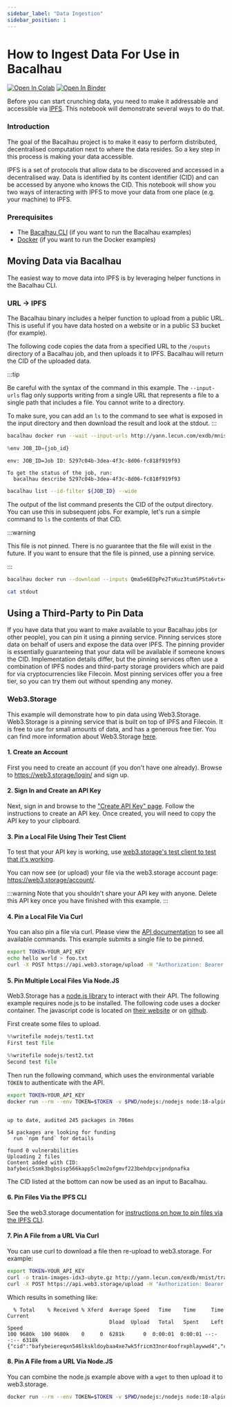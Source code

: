 ```yaml
---
sidebar_label: "Data Ingestion"
sidebar_position: 1
---
```

# How to Ingest Data For Use in Bacalhau

[![Open In Colab](https://colab.research.google.com/assets/colab-badge.svg)](https://colab.research.google.com/github/bacalhau-project/examples/blob/main/data-ingestion/index.ipynb)
[![Open In Binder](https://mybinder.org/badge.svg)](https://mybinder.org/v2/gh/bacalhau-project/examples/HEAD?labpath=data-ingestion/index.ipynb)

Before you can start crunching data, you need to make it addressable and accessible via [IPFS](https://ipfs.io/). This notebook will demonstrate several ways to do that.

### Introduction

The goal of the Bacalhau project is to make it easy to perform distributed, decentralised computation next to where the data resides. So a key step in this process is making your data accessible.

IPFS is a set of protocols that allow data to be discovered and accessed in a decentralised way. Data is identified by its content identifier (CID) and can be accessed by anyone who knows the CID. This notebook will show you two ways of interacting with IPFS to move your data from one place (e.g. your machine) to IPFS.

### Prerequisites

* The [Bacalhau CLI](https://docs.bacalhau.org/getting-started/installation) (if you want to run the Bacalhau examples)
* [Docker](https://docs.docker.com/engine/install/) (if you want to run the Docker examples)

## Moving Data via Bacalhau

The easiest way to move data into IPFS is by leveraging helper functions in the Bacalhau CLI.

### URL -> IPFS

The Bacalhau binary includes a helper function to upload from a public URL. This is useful if you have data hosted on a website or in a public S3 bucket (for example).

The following code copies the data from a specified URL to the `/ouputs` directory of a Bacalhau job, and then uploads it to IPFS. Bacalhau will return the CID of the uploaded data.

:::tip

Be careful with the syntax of the command in this example. The `--input-urls` flag only supports writing from a single URL that represents a file to a single path that includes a file. You cannot write to a directory.

To make sure, you can add an `ls` to the command to see what is exposed in the input directory and then download the result and look at the stdout.
:::


```bash
bacalhau docker run --wait --input-urls http://yann.lecun.com/exdb/mnist/train-images-idx3-ubyte.gz:/inputs/train-images-idx3-ubyte.gz ubuntu -- cp -rv /inputs/. /outputs/
```


```python
%env JOB_ID={job_id}
```

    env: JOB_ID=Job ID: 5297c04b-3dea-4f3c-8d06-fc818f919f93
    
    To get the status of the job, run:
      bacalhau describe 5297c04b-3dea-4f3c-8d06-fc818f919f93



```bash
bacalhau list --id-filter ${JOB_ID} --wide
```

The output of the list command presents the CID of the output directory. You can use this in subsequent jobs. For example, let's run a simple command to `ls` the contents of that CID.

:::warning

This file is not pinned. There is no guarantee that the file will exist in the future. If you want to ensure that the file is pinned, use a pinning service.

:::


```bash
bacalhau docker run --download --inputs Qma5e6EDpPe2TsKuz3tumSPSta6vtx48A18f9k99HJATfp ubuntu -- ls -l /inputs/outputs/
```


```bash
cat stdout
```

## Using a Third-Party to Pin Data

If you have data that you want to make available to your Bacalhau jobs (or other people), you can pin it using a pinning service. Pinning services store data on behalf of users and expose the data over IPFS. The pinning provider is essentially guaranteeing that your data will be available if someone knows the CID. Implementation details differ, but the pinning services often use a combination of IPFS nodes and third-party storage providers which are paid for via cryptocurrencies like Filecoin. Most pinning services offer you a free tier, so you can try them out without spending any money.

### Web3.Storage

This example will demonstrate how to pin data using Web3.Storage. Web3.Storage is a pinning service that is built on top of IPFS and Filecoin. It is free to use for small amounts of data, and has a generous free tier. You can find more information about Web3.Storage [here](https://web3.storage/).

#### 1. Create an Account

First you need to create an account (if you don't have one already). Browse to https://web3.storage/login/ and sign up.

#### 2. Sign In and Create an API Key

Next, sign in and browse to the ["Create API Key" page](https://web3.storage/tokens/?create=true). Follow the instructions to create an API key. Once created, you will need to copy the API key to your clipboard.

#### 3. Pin a Local File Using Their Test Client

To test that your API key is working, use [web3.storage's test client to test that it's working](https://bafybeic5r5yxjh5xpmeczfp34ysrjcoa66pllnjgffahopzrl5yhex7d7i.ipfs.dweb.link/).

You can now see (or upload) your file via the web3.storage account page: https://web3.storage/account/.

:::warning
Note that you shouldn't share your API key with anyone. Delete this API key once you have finished with this example.
:::

#### 4. Pin a Local File Via Curl

You can also pin a file via curl. Please view the [API documentation](https://web3.storage/docs/reference/http-api/) to see all available commands. This example submits a single file to be pinned.

```bash
export TOKEN=YOUR_API_KEY
echo hello world > foo.txt
curl -X POST https://api.web3.storage/upload -H "Authorization: Bearer ${TOKEN}" -H "X-NAME: foo.txt" -d @foo.txt
```

#### 5. Pin Multiple Local Files Via Node.JS

Web3.Storage has a [node.js library](https://web3.storage/docs/reference/js-client-library/) to interact with their API. The following example requires node.js to be installed. The following code uses a docker container. The javascript code is located on [their website](https://web3.storage/docs/intro/#create-the-upload-script) or on [github](./nodejs/put-files.js).

First create some files to upload.


```python
%%writefile nodejs/test1.txt
First test file
```


```python
%%writefile nodejs/test2.txt
Second test file
```

Then run the following command, which uses the environmental variable `TOKEN` to authenticate with the API.

```bash
export TOKEN=YOUR_API_KEY
docker run --rm --env TOKEN=$TOKEN -v $PWD/nodejs:/nodejs node:18-alpine ash -c 'cd /nodejs && npm install && node put-files.js --token=$TOKEN test1.txt test2.txt'
```

```

up to date, audited 245 packages in 706ms

54 packages are looking for funding
  run `npm fund` for details

found 0 vulnerabilities
Uploading 2 files
Content added with CID: bafybeic5smk3bgbsisp566kapp5clmo2ofgmvf223behdpcvjpndpnafka
```

The CID listed at the bottom can now be used as an input to Bacalhau.

#### 6. Pin Files Via the IPFS CLI

See the web3.storage documentation for [instructions on how to pin files via the IPFS CLI](https://web3.storage/docs/how-tos/pinning-services-api/#using-the-ipfs-cli).

#### 7. Pin A File from a URL Via Curl

You can use curl to download a file then re-upload to web3.storage. For example:

```bash
export TOKEN=YOUR_API_KEY
curl -o train-images-idx3-ubyte.gz http://yann.lecun.com/exdb/mnist/train-images-idx3-ubyte.gz
curl -X POST https://api.web3.storage/upload -H "Authorization: Bearer ${TOKEN}" -H "X-NAME: train-images-idx3-ubyte.gz" -d @train-images-idx3-ubyte.gz
```

Which results in something like:

```
  % Total    % Received % Xferd  Average Speed   Time    Time     Time  Current
                                 Dload  Upload   Total   Spent    Left  Speed
100 9680k  100 9680k    0     0  6281k      0  0:00:01  0:00:01 --:--:-- 6318k
{"cid":"bafybeiereqxn546lkskldoybaa4xe7wk5fricm33nor4oofrxphlaywwd4","carCid":"bagbaieran5ufs752r5vdforovbnjc2gur7kzrsanr3avphsyp7hd6fms7pia"}%  
```

#### 8. Pin A File from a URL Via Node.JS

You can combine the node.js example above with a `wget` to then upload it to web3.storage.

```bash
docker run --rm --env TOKEN=$TOKEN -v $PWD/nodejs:/nodejs node:18-alpine ash -c 'cd /nodejs && wget http://yann.lecun.com/exdb/mnist/train-images-idx3-ubyte.gz && npm install && node put-files.js --token=$TOKEN train-images-idx3-ubyte.gz'
```
